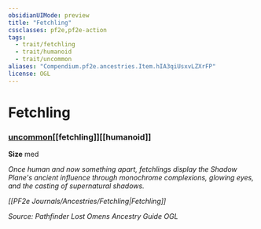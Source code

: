 ```yaml
---
obsidianUIMode: preview
title: "Fetchling"
cssclasses: pf2e,pf2e-action
tags:
  - trait/fetchling
  - trait/humanoid
  - trait/uncommon
aliases: "Compendium.pf2e.ancestries.Item.hIA3qiUsxvLZXrFP"
license: OGL
---
```

# Fetchling

### [uncommon](uncommon "Uncommon Rarity Trait")[[fetchling]][[humanoid]]



**Size** med


_Once human and now something apart, fetchlings display the Shadow Plane's ancient influence through monochrome complexions, glowing eyes, and the casting of supernatural shadows._

_[[PF2e Journals/Ancestries/Fetchling|Fetchling]]_

*Source: Pathfinder Lost Omens Ancestry Guide*
*OGL*